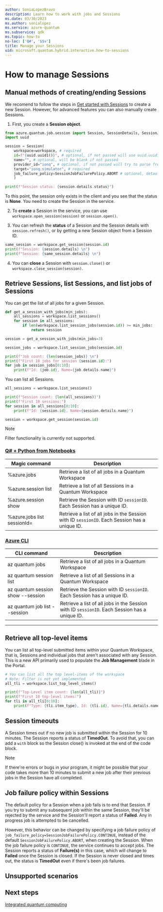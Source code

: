 ```yaml
---
author: SoniaLopezBravo
description: Learn how to work with jobs and Sessions
ms.date: 03/30/2023
ms.author: sonialopez
ms.service: azure-quantum
ms.subservice: qdk
ms.topic: how-to
no-loc: ['Q#', '$$v']
title: Manage your Sessions
uid: microsoft.quantum.hybrid.interactive.how-to-sessions
---
```


# How to manage Sessions

## Manual methods of creating/ending Sessions

We recomend to follow the steps in [Get started with Sessions](xref:microsoft.quantum.hybrid.interactive-get-started-with-sessions) to create a new Session. However, for advanced features you can also manually create Sessions. 

1. First, you create a **Session object**. 

  ```python
  from azure.quantum.job.session import Session, SessionDetails, SessionJobFailurePolicy
  import uuid

  session = Session(
      workspace=workspace, # required
      id=f"{uuid.uuid1()}", # optional, if not passed will use uuid.uuid1()
      name="", # optional, will be blank if not passed
      provider_id="ionq", # optional, if not passed will try to parse from the target
      target="ionq.simulator", # required
      job_failure_policy=SessionJobFailurePolicy.ABORT # optional, detaults to abort
      )

  print(f"Session status: {session.details.status}")
  ```
  To this point, the session only exists in the client and you see that the status is **None**. You need to create the Session in the service.

2. To **create** a Session in the service, you can use `workspace.open_session(session)` or `session.open()`.

3. You can refresh the **status** of a Session and the Session details with `session.refresh()`, or by getting a new Session object from a Session ID. 

  ```python
  same_session = workspace.get_session(session.id) 
  print(f"Session: {session.details} \n")
  print(f"Session: {same_session.details} \n")
  ```

4. You can **close** a Session with `session.close()` or `workspace.close_session(session)`. 


## Retrieve Sessions, list Sessions, and list jobs of Sessions

You can get the list of all jobs for a given Session. 

```python
def get_a_session_with_jobs(min_jobs):
    all_sessions = workspace.list_sessions()
    for session in all_sessions:
        if len(workspace.list_session_jobs(session.id)) >= min_jobs:
            return session

session = get_a_session_with_jobs(min_jobs=3)

session_jobs = workspace.list_session_jobs(session.id) 

print(f"Job count: {len(session_jobs)} \n")
print(f"First 10 jobs for session {session.id}:")
for job in session_jobs[0:10]:
    print(f"Id: {job.id}, Name={job.details.name}")
```

You can list all Sessions.

```python
all_sessions = workspace.list_sessions()

print(f"Session count: {len(all_sessions)}")
print(f"First 10 sessions:")
for session in all_sessions[0:10]:
    print(f"Id: {session.id}, Name={session.details.name}")

session = workspace.get_session(session.id)
```

> [!NOTE]
> Filter functionality is currently not supported. 

### [Q# + Python from Notebooks](#tab/tabid-iqsharp)

|Magic command|Description|
|---|---|
|%azure.jobs| Retrieve a list of all jobs in a Quantum Workspace|
|%azure.session list| Retrieve a list of all Sessions in a Quantum Workspace|
|%azure.session show <sessionId>| Retrieve the Session with ID `sessionID`. Each Session has a unique ID. |
|%azure.jobs list sessionId=<sessionId>| Retrieve a list of all jobs in the Session with ID `sessionID`. Each Session has a unique ID.|

### [Azure CLI](#tab/tabid-cli)

|CLI command|Description|
|---|---|
|az quantum jobs| Retrieve a list of all jobs in a Quantum Workspace|
|az quantum session list| Retrieve a list of all Sessions in a Quantum Workspace|
|az quantum session show --session <sessionId>|  Retrieve the Session with ID `sessionID`. Each Session has a unique ID. |
|az quantum job list --session <sessionId>| Retrieve a list of all jobs in the Session with ID `sessionID`. Each Session has a unique ID.|

***

## Retrieve all top-level items 

You can list all top-level submitted items within your Quantum Workspace, that is, Sessions and individual jobs that aren't associated with any Session.
This is a new API primarily used to populate the **Job Management** blade in the Portal.

```python
# You can list all the top level-items of the workspace
# Note: Filter is not yet implemented
all_tli = workspace.list_top_level_items() 

print(f"Top-Level item count: {len(all_tli)}")
print(f"First 10 top-level items:")
for tli in all_tli[0:10]:
    print(f"Type: {tli.item_type}, Id: {tli.id}, Name={tli.details.name}")
```

## Session timeouts

A Session times out if no new job is submitted within the Session for 10 minutes. The Session reports a status of **TimedOut**. To avoid that, you can add a `with` block so the Session close() is invoked at the end of the code block. 

> [!NOTE]
> If there're errors or bugs in your program, it might be possible that your code takes more than 10 minutes to submit a new job after their previous jobs in the Session have all completed. 

## Job failure policy within Sessions

The default policy for a Session when a job fails is to end that Session. If you try to submit any subsequent job within the same Session, they'll be rejected by the service and the Session'll report a status of **Failed**. Any in progress job is attempted to be cancelled.

However, this behavior can be changed by specifying a job failure policy of `job_failure_policy=SessionJobFailurePolicy.CONTINUE`, instead of the default `SessionJobFailurePolicy.ABORT`, when creating the Session. When the job failure policy is `CONTINUE`, the service continues to accept jobs. The Session reports a status of **Failure(s)** in this case, which will change to **Failed** once the Session is closed.
If the Session is never closed and times out, the status is **TimedOut** even if there's been job failures. 




## Unsupported scenarios

## Next steps

[Integrated quantum computing](xref:microsoft.quantum.hybrid.integrated)

